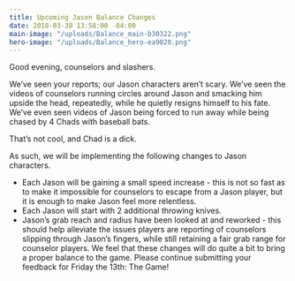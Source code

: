```yaml
---
title: Upcoming Jason Balance Changes
date: 2018-03-30 13:58:00 -04:00
main-image: "/uploads/Balance_main-b30322.png"
hero-image: "/uploads/Balance_hero-ea9020.png"
---
```


Good evening, counselors and slashers.

We’ve seen your reports; our Jason characters aren’t scary. We’ve seen the videos of counselors running circles around Jason and smacking him upside the head, repeatedly, while he quietly resigns himself to his fate. We’ve even seen videos of Jason being forced to run away while being chased by 4 Chads with baseball bats.

That’s not cool, and Chad is a dick.

As such, we will be implementing the following changes to Jason characters.

* Each Jason will be gaining a small speed increase - this is not so fast as to make it impossible for counselors to escape from a Jason player, but it is enough to make Jason feel more relentless.
* Each Jason will start with 2 additional throwing knives.
* Jason’s grab reach and radius have been looked at and reworked - this should help alleviate the issues players are reporting of counselors slipping through Jason’s fingers, while still retaining a fair grab range for counselor players.
We feel that these changes will do quite a bit to bring a proper balance to the game. Please continue submitting your feedback for Friday the 13th: The Game!